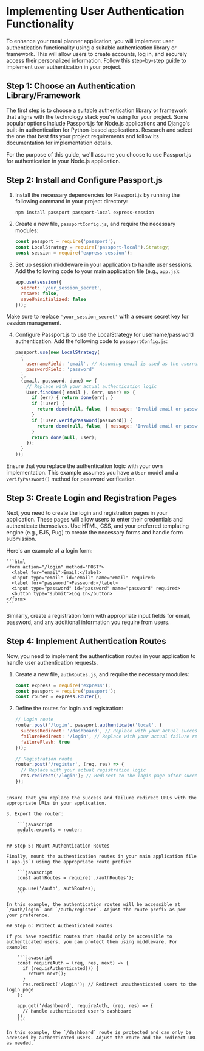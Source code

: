 # Implementing User Authentication Functionality

To enhance your meal planner application, you will implement user authentication functionality using a suitable authentication library or framework. This will allow users to create accounts, log in, and securely access their personalized information. Follow this step-by-step guide to implement user authentication in your project.

## Step 1: Choose an Authentication Library/Framework

The first step is to choose a suitable authentication library or framework that aligns with the technology stack you're using for your project. Some popular options include Passport.js for Node.js applications and Django's built-in authentication for Python-based applications. Research and select the one that best fits your project requirements and follow its documentation for implementation details.

For the purpose of this guide, we'll assume you choose to use Passport.js for authentication in your Node.js application.

## Step 2: Install and Configure Passport.js

1. Install the necessary dependencies for Passport.js by running the following command in your project directory:
   
   ```bash
   npm install passport passport-local express-session
   ```

2. Create a new file, `passportConfig.js`, and require the necessary modules:

    ```javascript
    const passport = require('passport');
    const LocalStrategy = require('passport-local').Strategy;
    const session = require('express-session');
    ```

3. Set up session middleware in your application to handle user sessions. Add the following code to your main application file (e.g., `app.js`):
    
    ```javascript
    app.use(session({
      secret: 'your_session_secret',
      resave: false,
      saveUninitialized: false
    }));
    ```

Make sure to replace `'your_session_secret'` with a secure secret key for session management.

4. Configure Passport.js to use the LocalStrategy for username/password authentication. Add the following code to `passportConfig.js`:

    ```javascript
    passport.use(new LocalStrategy(
      {
        usernameField: 'email', // Assuming email is used as the username field
        passwordField: 'password'
      },
      (email, password, done) => {
        // Replace with your actual authentication logic
        User.findOne({ email }, (err, user) => {
          if (err) { return done(err); }
          if (!user) {
            return done(null, false, { message: 'Invalid email or password' });
          }
          if (!user.verifyPassword(password)) {
            return done(null, false, { message: 'Invalid email or password' });
          }
          return done(null, user);
        });
      }
    ));
    ```

Ensure that you replace the authentication logic with your own implementation. This example assumes you have a `User` model and a `verifyPassword()` method for password verification.

## Step 3: Create Login and Registration Pages

Next, you need to create the login and registration pages in your application. These pages will allow users to enter their credentials and authenticate themselves. Use HTML, CSS, and your preferred templating engine (e.g., EJS, Pug) to create the necessary forms and handle form submission.

Here's an example of a login form:

    ```html
    <form action="/login" method="POST">
      <label for="email">Email:</label>
      <input type="email" id="email" name="email" required>
      <label for="password">Password:</label>
      <input type="password" id="password" name="password" required>
      <button type="submit">Log In</button>
    </form>
    ```

Similarly, create a registration form with appropriate input fields for email, password, and any additional information you require from users.

## Step 4: Implement Authentication Routes

Now, you need to implement the authentication routes in your application to handle user authentication requests.

1. Create a new file, `authRoutes.js`, and require the necessary modules:
    
    ```javascript
    const express = require('express');
    const passport = require('passport');
    const router = express.Router();
    ```

2. Define the routes for login and registration:

    ```javascript
    // Login route
    router.post('/login', passport.authenticate('local', {
      successRedirect: '/dashboard', // Replace with your actual success redirect URL
      failureRedirect: '/login', // Replace with your actual failure redirect URL
      failureFlash: true
    }));
    
    // Registration route
    router.post('/register', (req, res) => {
      // Replace with your actual registration logic
      res.redirect('/login'); // Redirect to the login page after successful registration
    });
```

Ensure that you replace the success and failure redirect URLs with the appropriate URLs in your application.

3. Export the router:
    
    ```javascript
    module.exports = router;
    ```

## Step 5: Mount Authentication Routes

Finally, mount the authentication routes in your main application file (`app.js`) using the appropriate route prefix:

    ```javascript
    const authRoutes = require('./authRoutes');
    
    app.use('/auth', authRoutes);
    ```

In this example, the authentication routes will be accessible at `/auth/login` and `/auth/register`. Adjust the route prefix as per your preference.

## Step 6: Protect Authenticated Routes

If you have specific routes that should only be accessible to authenticated users, you can protect them using middleware. For example:

    ```javascript
    const requireAuth = (req, res, next) => {
      if (req.isAuthenticated()) {
        return next();
      }
      res.redirect('/login'); // Redirect unauthenticated users to the login page
    };
    
    app.get('/dashboard', requireAuth, (req, res) => {
      // Handle authenticated user's dashboard
    });
    ```

In this example, the `/dashboard` route is protected and can only be accessed by authenticated users. Adjust the route and the redirect URL as needed.
